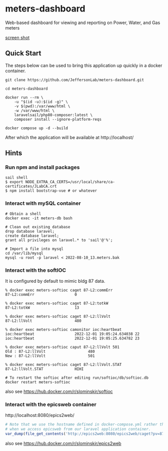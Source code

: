 # meters-dashboard
Web-based dashboard for viewing and reporting on Power, Water, and Gas meters

[screen shot](screenshot.png)

## Quick Start

The steps below can be used to bring this application up quickly in a docker container.

```
git clone https://github.com/JeffersonLab/meters-dashboard.git

cd meters-dashboard

docker run --rm \
    -u "$(id -u):$(id -g)" \
    -v $(pwd):/var/www/html \
    -w /var/www/html \
    laravelsail/php80-composer:latest \
    composer install --ignore-platform-reqs

docker compose up -d --build

```
After which the application will be available at http://localhost/


## Hints

### Run npm and install packages

```shell
sail shell
$ export NODE_EXTRA_CA_CERTS=/usr/local/share/ca-certificates/JLabCA.crt
$ npm install bootstrap-vue # or whatever

```
### Interact with mySQL container
```shell
# Obtain a shell
docker exec -it meters-db bash

# Clean out existing database
drop database laravel;
create database laravel;
grant all privileges on laravel.* to 'sail'@'%';

# Import a file into mysql
cd /var/lib/mysql  
mysql -u root -p laravel < 2022-08-10_13.meters.bak
```


### Interact with the softIOC 
It is configured by default to mimic bldg 87 data.

```shell
% docker exec meters-softioc caget 87-L2:commErr
87-L2:commErr                  0

% docker exec meters-softioc caget 87-L2:totkW
87-L2:totkW                    13

% docker exec meters-softioc caget 87-L2:llVolt
87-L2:llVolt                   480

% docker exec meters-softioc camonitor ioc:heartbeat
ioc:heartbeat                  2022-12-01 19:05:24.634038 22
ioc:heartbeat                  2022-12-01 19:05:25.634782 23

% docker exec meters-softioc caput 87-L2:llVolt 501
Old : 87-L2:llVolt                   480
New : 87-L2:llVolt                   501

% docker exec meters-softioc caget 87-L2:llVolt.STAT
87-L2:llVolt.STAT              HIHI

# To restart the softioc after editing run/softioc/db/softioc.db
docker restart meters-softioc

```
also see https://hub.docker.com/r/slominskir/softioc


### Interact with the epicsweb container

http://localhost:8080/epics2web/

```php
# Note that we use the hostname defined in docker-compose.yml rather than localhost
# when we access epicsweb from our laravel application container.
var_dump(file_get_contents('http://epics2web:8080/epics2web/caget?pv=87-L1%3AllVolt'));

```
also see https://hub.docker.com/r/slominskir/epics2web

